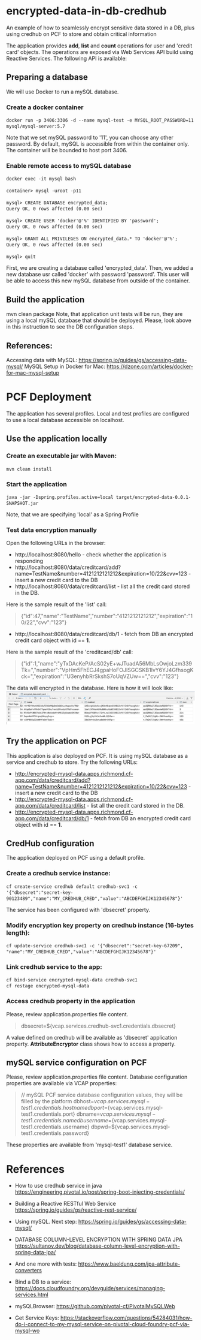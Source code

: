 # encrypted-data-in-db-credhub
An example of how to seamlessly encrypt sensitive data stored in a DB, plus using credhub on PCF to store and obtain critical information

The application provides **add**, **list** and **count** operations for user and 'credit card' objects.
The operations are exposed via Web Services API build using Reactive Services.
The following API is available:

## Preparing a database
We will use Docker to run a mySQL database.

### Create a docker container
```
docker run -p 3406:3306 -d --name mysql-test -e MYSQL_ROOT_PASSWORD=11 mysql/mysql-server:5.7
```
Note that we set mySQL password to '11', you can choose any other password.
By default, mySQL is accessible from within the container only.
The container will be bounded to host port 3406. 

### Enable remote access to mySQL database
```
docker exec -it mysql bash

container> mysql -uroot -p11

mysql> CREATE DATABASE encrypted_data;
Query OK, 0 rows affected (0.00 sec)

mysql> CREATE USER 'docker'@'%' IDENTIFIED BY 'password';
Query OK, 0 rows affected (0.00 sec)

mysql> GRANT ALL PRIVILEGES ON encrypted_data.* TO 'docker'@'%';
Query OK, 0 rows affected (0.00 sec)

mysql> quit
```

First, we are creating a database called 'encrypted_data'.
Then, we added a new database usr called 'docker' with password 'password'.
This user will be able to access this new mySQL database from outside of the container.
 
## Build the application
mvn clean package
Note, that application unit tests will be run, they are using a local mySQL database that should be deployed. 
Please, look above in this instruction to see the DB configuration steps.

## References:
Accessing data with MySQL: https://spring.io/guides/gs/accessing-data-mysql/
MySQL Setup in Docker for Mac: https://dzone.com/articles/docker-for-mac-mysql-setup

# PCF Deployment
The application has several profiles.
Local and test profiles are configured to use a local database accessible on localhost.

## Use the application locally
### Create an executable jar with Maven:
```
mvn clean install
```

### Start the application
```
java -jar -Dspring.profiles.active=local target/encrypted-data-0.0.1-SNAPSHOT.jar
```
Note, that we are specifying 'local' as a Spring Profile

### Test data encryption manually
Open the following URLs in the browser:
- http://localhost:8080/hello - check whether the application is responding
- http://localhost:8080/data/creditcard/add?name=TestName&number=4121212121212&expiration=10/22&cvv=123 - insert a new credit card to the DB
- http://localhost:8080/data/creditcard/list - list all the credit card stored in the DB.

Here is the sample result of the 'list' call:
> {"id":47,"name":"TestName","number":"4121212121212","expiration":"10/22","cvv":"123"}

- http://localhost:8080/data/creditcard/db/1 - fetch from DB an encrypted credit card object with id == **1**. 

Here is the sample result of the 'creditcard/db' call:
> {"id":1,"name":"yTxDAcKeP/AcS02yE+wJTuadA56MbLsOwjoLzm339Tk=","number":"VpHm5FhECJ4gpaHoFOJISGCSKB1IvY6YJ4GfhsogKck=","expiration":"U3enyhbRrSkshS7oUqVZUw==","cvv":"123"}

The data will encrypted in the database. Here is how it will look like:
![Encrypted data](img/encrypted-table-data-sample.png?raw=true "encrypted credit_card table")
 
## Try the application on PCF
This application is also deployed on PCF.
It is using mySQL database as a service and credhub to store.
Try the following URLs:
- http://encrypted-mysql-data.apps.richmond.cf-app.com/data/creditcard/add?name=TestName&number=4121212121212&expiration=10/22&cvv=123 - insert a new credit card to the DB
- http://encrypted-mysql-data.apps.richmond.cf-app.com/data/creditcard/list - list all the credit card stored in the DB.
- http://encrypted-mysql-data.apps.richmond.cf-app.com/data/creditcard/db/1 - fetch from DB an encrypted credit card object with id == **1**.

## CredHub configuration
The application deployed on PCF using a default profile.

### Create a credhub service instance:
```
cf create-service credhub default credhub-svc1 -c '{"dbsecret":"secret-key-90123489","name":"MY_CREDHUB_CRED","value":"ABCDEFGHIJK12345678"}'
```
The service has been configured with 'dbsecret' property.

### Modify encryption key property on credhub instance (16-bytes length):
```
cf update-service credhub-svc1 -c '{"dbsecret":"secret-key-67209", "name":"MY_CREDHUB_CRED","value":"ABCDEFGHIJK12345678"}'
```

### Link credhub service to the app:
```
cf bind-service encrypted-mysql-data credhub-svc1
cf restage encrypted-mysql-data
```

### Access credhub property in the application
Please, review application.properties file content.
> dbsecret=${vcap.services.credhub-svc1.credentials.dbsecret}

A value defined on credhub will be available as 'dbsecret' application property.
**AttributeEncryptor** class shows how to access a property.

## mySQL service configuration on PCF 
Please, review application.properties file content.
Database configuration properties are available via VCAP properties:
> // mySQL PCF service database configuration values, they will be filled by the platform
> dbhost=${vcap.services.mysql-test1.credentials.hostname}
> dbport=${vcap.services.mysql-test1.credentials.port}
> dbname=${vcap.services.mysql-test1.credentials.name}
> dbusername=${vcap.services.mysql-test1.credentials.username}
> dbpwd=${vcap.services.mysql-test1.credentials.password}

These properties are available from 'mysql-test1' database service.
 
# References
- How to use credhub service in java
https://engineering.pivotal.io/post/spring-boot-injecting-credentials/
 
- Building a Reactive RESTful Web Service
https://spring.io/guides/gs/reactive-rest-service/
 
- Using mySQL. Next step:
https://spring.io/guides/gs/accessing-data-mysql/
 
- DATABASE COLUMN-LEVEL ENCRYPTION WITH SPRING DATA JPA
https://sultanov.dev/blog/database-column-level-encryption-with-spring-data-jpa/

- And one more with tests:
https://www.baeldung.com/jpa-attribute-converters
 
- Bind a DB to a service:
https://docs.cloudfoundry.org/devguide/services/managing-services.html
 
- mySQLBrowser:
https://github.com/pivotal-cf/PivotalMySQLWeb
 
- Get Service Keys:
https://stackoverflow.com/questions/54284031/how-do-i-connect-to-my-mysql-service-on-pivotal-cloud-foundry-pcf-via-mysql-wo
 
 

 
 
